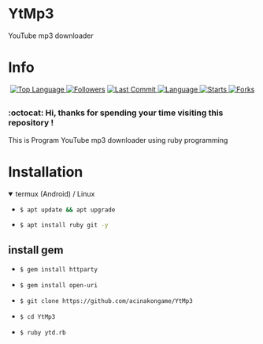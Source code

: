 # YtMp3
YouTube mp3 downloader

# Info

<p align="center">

 <a href="https://github.com/AsukaDev-Official">
    <img alt="Top Language" src="https://img.shields.io/github/languages/top/AsukaDev-Official/YtMp3.svg"/>
  </a>
<a href="https://github.com/AsukaDev-Official/followers">
  <img title="Followers" src="https://img.shields.io/github/followers/AsukaDev-Official?label=Followers&color=blue&style=flat-square"></a>
<a href="https://github.com/AsukaDev-Official/Anime-Tracker/stargazers/">
<a href="https://github.com/AsukaDev-Official">
  <img alt="Last Commit" src="https://img.shields.io/github/last-commit/AsukaDev-Official/YtMp3.svg"/>
</a>
<a href="https://github.com/AsukaDev-Official">
  <img alt="Language" src="https://img.shields.io/github/languages/count/AsukaDev-Official/YtMp3.svg"/>
</a>
<a href="https://github.com/AsukaDev-Official">
  <img alt="Starts" src="https://img.shields.io/github/stars/AsukaDev-Official/YtMp3.svg"/>
</a>
<a href="https://github.com/AsukaDev-Official">
  <img alt="Forks" src="https://img.shields.io/github/forks/AsukaDev-Official/YtMp3.svg"/>
</a>
</div>
</p>

##
### :octocat: Hi, thanks for spending your time visiting this repository !
<p>
This is Program YouTube mp3 downloader using ruby programming
</p>


# Installation
<details open>
<summary> termux (Android) / Linux</summary>

- ```bash
  $ apt update && apt upgrade
  ```

- ```bash
  $ apt install ruby git -y
  ```

## install gem
- ```bash
  $ gem install httparty
  ```

- ```bash
  $ gem install open-uri
  ```

- ```bash
  $ git clone https://github.com/acinakongame/YtMp3
  ```

- ```bash
  $ cd YtMp3
  ```

- ```bash
  $ ruby ytd.rb
  ```

